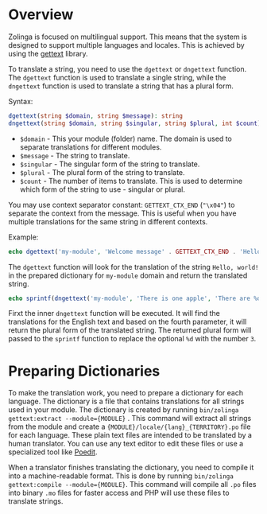 # Overview

Zolinga is focused on multilingual support. This means that the system is designed to support multiple languages and locales. This is achieved by using the [gettext](https://www.gnu.org/software/gettext/) library.

To translate a string, you need to use the `dgettext` or `dngettext` function. The `dgettext` function is used to translate a single string, while the `dngettext` function is used to translate a string that has a plural form.

Syntax:

```php
dgettext(string $domain, string $message): string
dngettext(string $domain, string $singular, string $plural, int $count): string
```
- `$domain` - This your module (folder) name. The domain is used to separate translations for different modules.
- `$message` - The string to translate.
- `$singular` - The singular form of the string to translate.
- `$plural` - The plural form of the string to translate.
- `$count` - The number of items to translate. This is used to determine which form of the string to use - singular or plural.


You may use context separator constant: `GETTEXT_CTX_END` (`"\x04"`) to separate the context from the message. This is useful when you have multiple translations for the same string in different contexts.

Example:

```php
echo dgettext('my-module', 'Welcome message' . GETTEXT_CTX_END . 'Hello, world!');
```

The `dgettext` function will look for the translation of the string `Hello, world!` in the prepared dictionary for `my-module` domain and return the translated string. 

```php
echo sprintf(dngettext('my-module', 'There is one apple', 'There are %d apples', 3), 3);
```

Firxt the inner `dngettext` function will be executed. It will find the translations for the English text and based on the fourth parameter, it will return the plural form of the translated string. The returned plural form will passed to the `sprintf` function to replace the optional `%d` with the number `3`.

# Preparing Dictionaries

To make the translation work, you need to prepare a dictionary for each language. The dictionary is a file that contains translations for all strings used in your module. The dictionary is created by running `bin/zolinga gettext:extract --module={MODULE}` . This command will extract all strings from the module and create a `{MODULE}/locale/{lang}_{TERRITORY}.po` file for each language. These plain text files are intended to be translated by a human translator. You can use any text editor to edit these files or use a specialized tool like [Poedit](https://poedit.net/).

When a translator finishes translating the dictionary, you need to compile it into a machine-readable format. This is done by running `bin/zolinga gettext:compile --module={MODULE}`. This command will compile all `.po` files into binary `.mo` files for faster access and PHP will use these files to translate strings.
